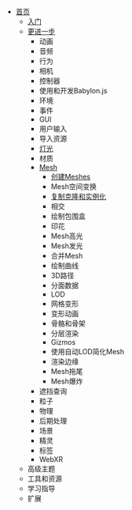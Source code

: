 * [首页](../../)
    * [入门](../../入门/)
    * [更进一步](../)
        * 动画
        * 音频
        * 行为
        * 相机
        * 控制器
        * 使用和开发Babylon.js
        * 环境
        * 事件
        * GUI
        * 用户输入
        * 导入资源
        * [灯光](../Lights/)
        * 材质
        * [Mesh](./)
            * [创建Meshes](./创建Meshes/)
            * Mesh空间变换
            * [复制克隆和实例化](./复制克隆和实例化/)
            * 相交
            * 绘制包围盒
            * 印花
            * Mesh高光
            * Mesh发光
            * 合并Mesh
            * 绘制曲线
            * 3D路径
            * 分面数据
            * LOD
            * 网格变形
            * 变形动画
            * 骨骼和骨架
            * 分层渲染
            * Gizmos
            * 使用自动LOD简化Mesh
            * 渲染边缘
            * Mesh拖尾
            * Mesh爆炸
        * 遮挡查询
        * 粒子
        * 物理
        * 后期处理
        * 场景
        * 精灵
        * 标签
        * WebXR
    * 高级主题
    * 工具和资源
    * 学习指导
    * 扩展